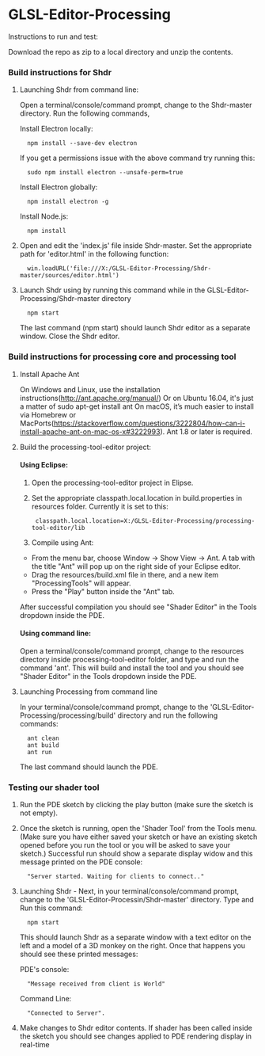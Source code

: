 # GLSL-Editor-Processing

Instructions to run and test:

Download the repo as zip to a local directory and unzip the contents.

### Build instructions for Shdr
1. Launching Shdr from command line:
   
   Open a terminal/console/command prompt, change to the Shdr-master directory. Run the following commands,   

   Install Electron locally:
   
         npm install --save-dev electron
   
   If you get a permissions issue with the above command try running this:
   
         sudo npm install electron --unsafe-perm=true
   
   Install Electron globally:
   
         npm install electron -g
   
   Install Node.js:
   
         npm install
     
2. Open and edit the 'index.js' file inside Shdr-master. Set the appropriate path for 'editor.html' in the following function:

         win.loadURL('file:///X:/GLSL-Editor-Processing/Shdr-master/sources/editor.html')
   
3. Launch Shdr using by running this command while in the GLSL-Editor-Processing/Shdr-master directory
   
         npm start
   
   The last command (npm start) should launch Shdr editor as a separate window. Close the Shdr editor.

### Build instructions for processing core and processing tool
1. Install Apache Ant

    On Windows and Linux, use the installation instructions(http://ant.apache.org/manual/)
    Or on Ubuntu 16.04, it's just a matter of sudo apt-get install ant
    On macOS, it’s much easier to install via Homebrew or MacPorts(https://stackoverflow.com/questions/3222804/how-can-i-install-apache-ant-on-mac-os-x#3222993).
    Ant 1.8 or later is required.

2. Build the processing-tool-editor project:

    #### Using Eclipse:
    
    1. Open the processing-tool-editor project in Elipse. 
    
    2. Set the appropriate classpath.local.location in build.properties in resources folder. Currently it is set to this:
    
            classpath.local.location=X:/GLSL-Editor-Processing/processing-tool-editor/lib
            
    3. Compile using Ant:
    
      - From the menu bar, choose Window → Show View → Ant. A tab with the title "Ant" will pop up on the right side of your                     Eclipse editor.
      - Drag the resources/build.xml file in there, and a new item "ProcessingTools" will appear.
      - Press the "Play" button inside the "Ant" tab.
    
    After successful compilation you should see "Shader Editor" in the Tools dropdown inside the PDE.

    #### Using command line:
    
    Open a terminal/console/command prompt, change to the resources directory inside processing-tool-editor folder, and type and run the     command 'ant'. This will build and install the tool and you should see "Shader Editor" in the Tools dropdown inside the PDE.

3. Launching Processing from command line

   In your terminal/console/command prompt, change to the 'GLSL-Editor-Processing/processing/build' directory and run the following        commands:
   
         ant clean
         ant build
         ant run
   
   The last command should launch the PDE.
   
### Testing our shader tool
   
1. Run the PDE sketch by clicking the play button (make sure the sketch is not empty).
   
2. Once the sketch is running, open the 'Shader Tool' from the Tools menu. (Make sure you have either saved your sketch or have an          existing sketch opened before you run the tool or you will be asked to save your sketch.) Successful run should show a separate          display widow and this message printed on the PDE console: 

         "Server started. Waiting for clients to connect.."

3. Launching Shdr - Next, in your terminal/console/command prompt, change to the 'GLSL-Editor-Processin/Shdr-master' directory. Type and    Run this command: 

         npm start

   This should launch Shdr as a separate window with a text editor on the left and a model of a 3D monkey on the right. Once that          happens you should see these printed messages:

    PDE's console: 
    
         "Message received from client is World" 
    
    Command Line:
    
         "Connected to Server".

4. Make changes to Shdr editor contents. If shader has been called inside the sketch you should see changes applied to PDE rendering        display in real-time

